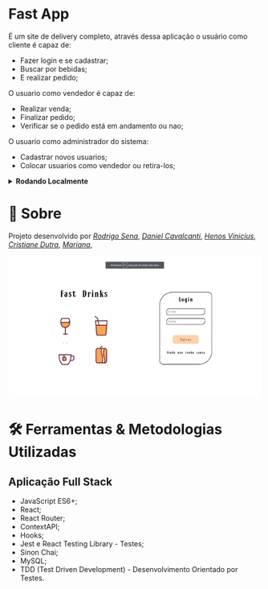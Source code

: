 # Fast App

É um site de delivery completo, através dessa aplicação o usuário como cliente é capaz de:

- Fazer login e se cadastrar;
- Buscar por bebidas;
- E realizar pedido;

O usuario como vendedor é capaz de:

- Realizar venda;
- Finalizar pedido;
- Verificar se o pedido está em andamento ou nao;

O usuario como administrador do sistema:

- Cadastrar novos usuarios;
- Colocar usuarios como vendedor ou retira-los;


<details>
  <summary><strong>Rodando Localmente</strong></summary><br />


   - **Instale as dependencias:** com `npm install` e depois rode o `npm start` ou `npm run dev` 

  - **:warning: Atenção:**  O procedimento acima deve ser realizado dentro da pasta Back-end e dentro da pasta Front-end, nessa ordem!
  
  - **:warning: Atenção:** Não rode o comando npm audit fix!

  - **✨ Dica:** Para rodar o projeto desta forma, obrigatoriamente você deve ter o `node` instalado em seu computador.
  
  <br/>
</details>

# 📄 Sobre

Projeto desenvolvido por _[Rodrigo Sena](https://github.com/RodrigoSen4)_,
_[Daniel Cavalcanti](https://github.com/DanielCavalcantih)_,
_[Henos Vinicius](https://github.com/Henos19)_,
_[Cristiane Dutra](https://www.linkedin.com/in/cristiane-dutra/)_,
_[Mariana](https://www.linkedin.com/in/mariana-fernanda/)_,


  <p align="center">
    <img src="./demonstracao.gif" alt="git Demonstração"  width="1000"/>
  </p>


# 🛠 Ferramentas & Metodologias Utilizadas

## Aplicação Full Stack

- JavaScript ES6+;
- React;
- React Router;
- ContextAPI;
- Hooks;
- Jest e React Testing Library - Testes;
- Sinon Chai;
- MySQL;
- TDD (Test Driven Development) - Desenvolvimento Orientado por Testes.
